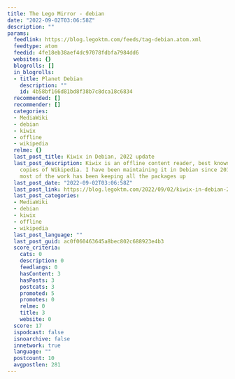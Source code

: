 ```yaml
---
title: The Lego Mirror - debian
date: "2022-09-02T03:06:58Z"
description: ""
params:
  feedlink: https://blog.legoktm.com/feeds/tag-debian.atom.xml
  feedtype: atom
  feedid: 4fe18eb38aef4dc97078fdbfa7984dd6
  websites: {}
  blogrolls: []
  in_blogrolls:
  - title: Planet Debian
    description: ""
    id: 4b58bf166d81bd8f38b7c8dca18c6834
  recommended: []
  recommender: []
  categories:
  - MediaWiki
  - debian
  - kiwix
  - offline
  - wikipedia
  relme: {}
  last_post_title: Kiwix in Debian, 2022 update
  last_post_description: Kiwix is an offline content reader, best known for distributing
    copies of Wikipedia. I have been maintaining it in Debian since 2017. This year
    most of the work has been keeping all the packages up
  last_post_date: "2022-09-02T03:06:58Z"
  last_post_link: https://blog.legoktm.com/2022/09/02/kiwix-in-debian-2022-update.html
  last_post_categories:
  - MediaWiki
  - debian
  - kiwix
  - offline
  - wikipedia
  last_post_language: ""
  last_post_guid: ac0f060463645a8bec802c688923e4b3
  score_criteria:
    cats: 0
    description: 0
    feedlangs: 0
    hasContent: 3
    hasPosts: 3
    postcats: 3
    promoted: 5
    promotes: 0
    relme: 0
    title: 3
    website: 0
  score: 17
  ispodcast: false
  isnoarchive: false
  innetwork: true
  language: ""
  postcount: 10
  avgpostlen: 281
---
```

